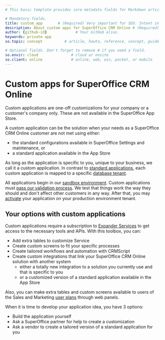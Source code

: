 ```yaml
---
# This basic template provides core metadata fields for Markdown articles on docs.superoffice.com.

# Mandatory fields.
title: custom_app       # (Required) Very important for SEO. Intent in a unique string of 43-59 chars including spaces.
description: About custom apps for SuperOffice CRM Online # (Required) Important for SEO. Recommended character length is 115-145 characters including spaces.
author: {github-id}             # Your GitHub alias.
keywords: private app
so.topic: concept          # article, howto, reference, concept, guide

# Optional fields. Don't forget to remove # if you need a field.
so.envir: cloud               # cloud or onsite
so.client: online             # online, web, win, pocket, or mobile
---
```


# Custom apps for SuperOffice CRM Online

Custom applications are one-off customizations for your company or a customer's company only. These are not available in the SuperOffice App Store.

A custom application can be the solution when your needs as a SuperOffice CRM Online customer are not met using either:

* the standard configurations available in SuperOffice Settings and maintenance, or
* a standard application available in the App Store

As long as the application is specific to you, unique to your business, we call it a custom application. In contrast to [standard applications][2], each custom application is mapped to a specific [database tenant][3].

All applications begin in our [sandbox environment][4]. Custom applications must [pass our validation process][5]. We test that things work the way they should and don't affect other customers in any way. After that, you may [activate][6] your application on your production environment tenant.

## Your options with custom applications

Custom applications require a subscription to [Expander Services][7] to get access to the necessary tools and APIs. With this toolbox, you can:

* Add extra tables to customize Service
* Create custom screens to fit your specific processes
* Create tailored workflows and automation with CRMScript
* Create custom integrations that link your SuperOffice CRM Online solution with another system
  * either a totally new integration to a solution you currently use and that is specific to you
  * or a customized version of a standard application available in the App Store

Also, you can make extra tables and custom screens available to users of the Sales and Marketing [user plans][8] through web panels.

When it is time to develop your application idea, you have 3 options:

* Build the application yourself
* Ask a SuperOffice partner for help to create a customization
* Ask a vendor to create a tailored version of a standard application for you

<!-- Referenced links -->
[2]: standard.md
[3]: tenant-status/index.md
[4]: getting-started/app-envir.md
[5]: validation/index.md
[6]: publish/activate-custom-app.md
[7]: ../license/expander-services/index.md
[8]: ../license/user-plans.md
